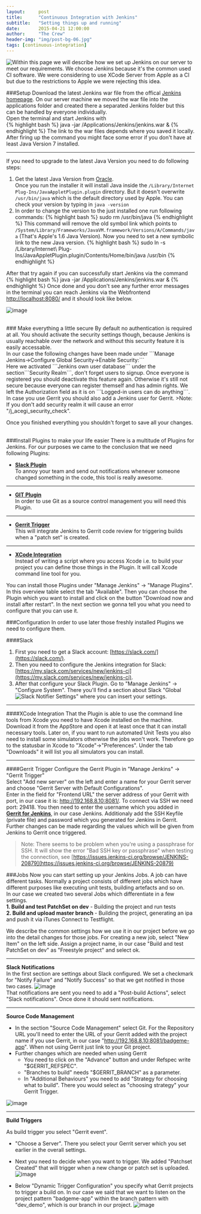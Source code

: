 ```yaml
---
layout:     post
title:      "Continuous Integration with Jenkins"
subtitle:   "Setting things up and running"
date:       2015-04-21 12:00:00
author:     "The Crew"
header-img: "img/post-bg-06.jpg"
tags: [continuous-integration]
---
```


<img style="float:left" src="{{ site.url }}/img/jenkins/jenkinsLogo.png" />
Within this page we will describe how we set up Jenkins on our server to meet our requirements. We choose Jenkins because it's the common used CI software. We were considering to use XCode Server from Apple as a CI but due to the restrictions to Apple we were rejecting this idea. 


###Setup
Download the latest Jenkins war file from the offical [Jenkins homepage](http://jenkins-ci.org/). 
On our server machine we moved the war file into the applications folder and created there a separated Jenkins folder but this can be handled by everyone individually.<br>
Open the terminal and start Jenkins with  
{% highlight bash %}
	java -jar /Applications/Jenkins/jenkins.war &
{% endhighlight %}
The link to the war files depends where you saved it locally. After firing up the command you might face some error if you don't have at least Java Version 7 installed.<br>
***
If you need to upgrade to the latest Java Version you need to do following steps:<br>
1. Get the latest Java Version from [Oracle](https://www.java.com/de/download/mac_download.jsp).<br>
Once you run the installer it will install Java inside the ```/Library/Internet Plug-Ins/JavaAppletPlugin.plugin``` directory. But it doesn't overwrite ```/usr/bin/java``` which is the default directory used by Apple. You can check your version by typing in ```java -version ```<br>
2. In order to change the version to the just installed one run following commands:
{% highlight bash %}
	sudo rm /usr/bin/java
{% endhighlight %}
This command will remove the old symbol link which points to ```/System/Library/Frameworks/JavaVM.framework/Versions/A/Commands/java``` (That's Apple's 1.6 Java Version). Now you need to set a new symbolic link to the new Java version. 
{% highlight bash %}
	sudo ln -s /Library/Internet\ Plug-Ins/JavaAppletPlugin.plugin/Contents/Home/bin/java /usr/bin
{% endhighlight %}

After that try again if you can successfully start Jenkins via the command
{% highlight bash %}
	java -jar /Applications/Jenkins/jenkins.war &
{% endhighlight %}
Once done and you don't see any further error messages in the terminal you can reach Jenkins via the Webfrontend [http://localhost:8080/](http://localhost:8080/) and it should look like below.

![image](/img/jenkins/jenkins_overview.png)

<br>
### Make everything a little secure
By default no authentication is required at all. You should activate the security settings though, because Jenkins is usually reachable over the network and without this security feature it is easily accessable.<br>
In our case the following changes have been made under ```Manage Jenkins->Configure Global Security->Enable Security:```<br>
Here we activated ```Jenkins own user database``` under the section```Security Realm```, don't forget users to signup. Once everyone is registered you should deactivate this feature again. Otherwise it's still not secure because everyone can register themself and has admin rights. We left the Authorization field as it is on ```Logged-in users can do anything```.<br>
In case you use Gerrit you should also add a Jenkins user for Gerrit.
>Note: If you don't add security realm it will cause an error "/j_acegi_security_check".

Once you finished everything you shouldn't forget to save all your changes.

<br>
###Install Plugins to make your life easier
There is a multitude of Plugins for Jenkins. For our purposes we came to the conclusion that we need following Plugins:


* [**Slack Plugin**](https://wiki.jenkins-ci.org/display/JENKINS/Slack+Plugin)<br>
To annoy your team and send out notifications whenever someone changed something in the code, this tool is really awesome.

***
* [**GIT Plugin**](https://wiki.jenkins-ci.org/display/JENKINS/Git+Plugin)<br>
In order to use Git as a source control management you will need this Plugin.

***
* [**Gerrit Trigger**](https://wiki.jenkins-ci.org/display/JENKINS/Gerrit+Trigger)<br>
This will integrate Jenkins to Gerrit code review for triggering builds when a "patch set" is created. 

***
* [**XCode Integration**](https://wiki.jenkins-ci.org/display/JENKINS/Xcode+Plugin)<br>
Instead of writing a script where you access Xcode i.e. to build your project you can define those things in the Plugin. It will call Xcode command line tool for you. 


You can install those Plugins under "Manage Jenkins" -> "Manage Plugins". In this overview table select the tab "Available". Then you can choose the Plugin which you want to install and click on the button "Download now and install after restart". In the next section we gonna tell you what you need to configure that you can use it.


###Configuration
In order to use later those freshly installed Plugins we need to configure them.

####Slack
1. First you need to get a Slack account: [https://slack.com/](https://slack.com/).
2. Then you need to configure the Jenkins integration for Slack: [https://my.slack.com/services/new/jenkins-ci](https://my.slack.com/services/new/jenkins-ci). 
3. After that configure your Slack Plugin. Go to "Manage Jenkins" -> "Configure System". There you'll find a section about Slack "Global Slack Notifier Settings" where you can insert your settings.
<img style="float:left" src="{{ site.url }}/img/jenkins/settingsSlack.png" /><br>

***
####XCode Integration
That the Plugin is able to use the command line tools from Xcode you need to have Xcode installed on the machine. Download it from the AppStore and open it at least once that it can install necessary tools. Later on, if you want to run automated Unit Tests you also need to install some simulators otherwise the jobs won't work. Therefore go to the statusbar in Xcode to "Xcode"->"Preferences". Under the tab "Downloads" it will list you all simulators you can install.

***
####Gerrit Trigger
Configure the Gerrit Plugin in "Manage Jenkins" -> "Gerrit Trigger"<br>
Select "Add new server" on the left and enter a name for your Gerrit server and choose "Gerrit Server with Default Configurations".<br> 
Enter in the field for "Frontend URL" the server address of your Gerrit with port, in our case it is: http://192.168.8.10:8081/. To connect via SSH we need port: 29418. You then need to enter the username which you added in
[**Gerrit for Jenkins**](http://ciforios.github.io/2015/06/02/Gerrit-for-jenkins/), in our case Jenkins. Additionaly add the SSH Keyfile (private file) and password which you generated for Jenkins in Gerrit. Further changes can be made regarding the values which will be given from Jenkins to Gerrit once triggered.
>Note: There seems to be problem when you're using a passphrase for SSH. It will show the error "Bad SSH key or passphrase" when testing the connection, see [https://issues.jenkins-ci.org/browse/JENKINS-20879](https://issues.jenkins-ci.org/browse/JENKINS-20879)


###Jobs
Now you can start setting up your Jenkins Jobs. A job can have different tasks. Normally a project consists of different jobs which have different purposes like executing unit tests, building artefacts and so on.<br>
In our case we created two several Jobs which differentiate in a few settings.<br> 
**1. Build and test PatchSet on dev** - Building the project and run tests<br>
**2. Build and upload master branch** - Building the project, generating an ipa and push it via iTunes Connect to Testflight.

We describe the common settings how we use it in our project before we go into the detail changes for those jobs. For creating a new job, select "New Item" on the left side. Assign a project name, in our case "Build and test PatchSet on dev" as "Freestyle project" and select ok.
***
**Slack Notifications**<br>
In the first section are settings about Slack configured. We set a checkmark for "Notify Failure" and "Notify Success" so that we get notified in those two cases.
![image](/img/jenkins/jobSettingsSlack.png)<br>
That notifications are sent you need to add a "Post-build Actions", select "Slack notifications". Once done it should sent notifications.

***
**Source Code Management**

* In the section "Source Code Management" select Git. For the Repository URL you'll need to enter the URL of your Gerrit added with the project name if you use Gerrit, in our case "http://192.168.8.10:8081/badgeme-app". When not using Gerrit just link to your Git project.
* Further changes which are needed when using Gerrit
  * You need to click on the "Advance" button and under Refspec write "$GERRIT_REFSPEC". 
  * "Branches to build" needs "$GERRIT_BRANCH" as a parameter. 
  * In "Additional Behaviours" you need to add "Strategy for choosing what to build". There you would select as "choosing strategy" your Gerrit Trigger.<br>

![image](/img/jenkins/jobSettingsGit.png)

***
**Build Triggers**

As build trigger you select "Gerrit event".<br>

* "Choose a Server". There you select your Gerrit server which you set earlier in the overall settings.
* Next you need to decide when you want to trigger. We added "Patchset Created" that will trigger when a new change or patch set is uploaded.
![image](/img/jenkins/settingsGerritTrigger.png)

* Below "Dynamic Trigger Configuration" you specify what Gerrit projects to trigger a build on. In our case we said that we want to listen on the project pattern "badgeme-app" within the branch pattern with "dev_demo", which is our branch in our project. ![image](/img/jenkins/jobSettingsGerritTrigger.png)

